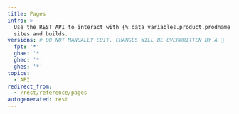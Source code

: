 ```yaml
---
title: Pages
intro: >-
  Use the REST API to interact with {% data variables.product.prodname_pages %}
  sites and builds.
versions: # DO NOT MANUALLY EDIT. CHANGES WILL BE OVERWRITTEN BY A 🤖
  fpt: '*'
  ghae: '*'
  ghec: '*'
  ghes: '*'
topics:
  - API
redirect_from:
  - /rest/reference/pages
autogenerated: rest
---
```




<!-- Content after this section is automatically generated -->
